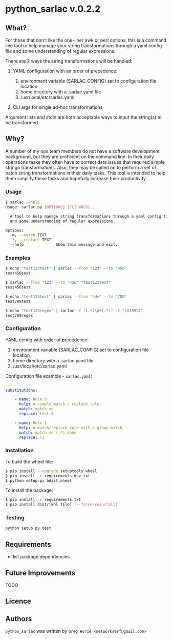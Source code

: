 # python_sarlac v.0.2.2

## What?

For those that don't like the one-liner awk or perl options, this is a command
line tool to help manage your string transformations through a yaml config file
and some understanding of regular expressions.

There are 2 ways the string transformations will be handled:

1. YAML configuration with an order of precedence:

    1. environment variable (SARLAC_CONFIG) set to configuration file location
    2. home directory with a .sarlac.yaml file
    3. /usr/local/etc/sarlac.yaml

2. CLI args for single ad-hoc transformations

Argument lists and stdin are both acceptable ways to input the string(s) to be
transformed.

## Why?

A number of my ops team members do not have a software development background,
but they are proficient on the command line. In their daily operations tasks
they often have to correct data issues that required simple stringo
transformations. Also, they may be called on to perform a set of batch string
transformations in their daily tasks. This tool is intended to help them
simplify these tasks and hopefully increase their productivity.

### Usage

```bash
$ sarlac --help
Usage: sarlac.py [OPTIONS] [CLI_ARGS]...

  A tool to help manage string transformations through a yaml config file
  and some understanding of regular expressions.

Options:
  -m, --match TEXT
  -r, --replace TEXT
  --help              Show this message and exit.
  ```

### Examples

```bash
$ echo "test123test" | sarlac --from "123" --to "456"
test456test

$ sarlac --from "123" --to "456" "test123test"
test456test

$ echo "test123test" | sarlac --from "\d+" --to "789"
test789test

$ echo "test123regex" | sarlac -f "(.*)\d+(.*)" -t "\1789\2"
test789regex
```

### Configuration

YAML config with order of precedence:

1. environment variable (SARLAC_CONFIG) set to configuration file location
2. home directory with a .sarlac.yaml file
3. /usr/local/etc/sarlac.yaml

Configuration file example - `sarlac.yaml`:

```yaml
---
substitutions:

    - name: Rule 0
      help: A simple match / replace rule
      match: match me
      replace: test 0

    - name: Rule 1
      help: A match/replace rule with a group match
      match: match me (.*) done
      replace: \1
```

### Installation

To build the wheel file:

```bash
$ pip install --upgrade setuptools wheel
$ pip install -r requirements-dev.txt
$ python setup.py bdist_wheel
```

To install the package:

```bash
$ pip install -r requirements.txt
$ pip install dist/[whl file] [--force-reinstall]
```

### Testing

```python
python setup.py test
```

## Requirements

- list package dependencies

## Future Improvements

TODO

## Licence

## Authors

`python_sarlac` was written by `Greg Horie <networkserf@gmail.com>`
